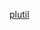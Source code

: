 [plutil](https://raw.githubusercontent.com/azohra/strapped/master/straps/plutil/README.md ":include")

